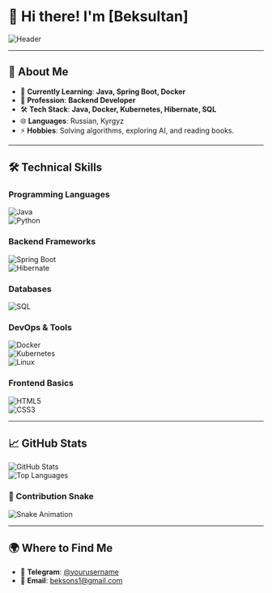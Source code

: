 # 👋 Hi there! I'm [Beksultan]  

![Header](https://images.unsplash.com/photo-1517245386807-bb43f82c33c4)  

---

## 🌟 About Me  

- 🌱 **Currently Learning**: **Java, Spring Boot, Docker**  
- 💼 **Profession**: **Backend Developer**  
- 🛠️ **Tech Stack**: **Java, Docker, Kubernetes, Hibernate, SQL**  
- 🌐 **Languages**: Russian, Kyrgyz
- ⚡ **Hobbies**: Solving algorithms, exploring AI, and reading books.  

---

## 🛠️ Technical Skills  

### Programming Languages  
![Java](https://img.shields.io/badge/Java-ED8B00?style=for-the-badge&logo=java&logoColor=white)  
![Python](https://img.shields.io/badge/Python-3776AB?style=for-the-badge&logo=python&logoColor=white)  

### Backend Frameworks  
![Spring Boot](https://img.shields.io/badge/Spring_Boot-6DB33F?style=for-the-badge&logo=spring&logoColor=white)  
![Hibernate](https://img.shields.io/badge/Hibernate-59666C?style=for-the-badge&logo=hibernate&logoColor=white)  

### Databases  
![SQL](https://img.shields.io/badge/SQL-003B57?style=for-the-badge&logo=postgresql&logoColor=white)  

### DevOps & Tools  
![Docker](https://img.shields.io/badge/Docker-2496ED?style=for-the-badge&logo=docker&logoColor=white)  
![Kubernetes](https://img.shields.io/badge/Kubernetes-326CE5?style=for-the-badge&logo=kubernetes&logoColor=white)  
![Linux](https://img.shields.io/badge/Linux-FCC624?style=for-the-badge&logo=linux&logoColor=black)  

### Frontend Basics  
![HTML5](https://img.shields.io/badge/HTML5-E34F26?style=for-the-badge&logo=html5&logoColor=white)  
![CSS3](https://img.shields.io/badge/CSS3-1572B6?style=for-the-badge&logo=css3&logoColor=white)  

---

## 📈 GitHub Stats  

![GitHub Stats](https://github-readme-stats.vercel.app/api?username=BeksCoder&show_icons=true&theme=radical)  
![Top Languages](https://github-readme-stats.vercel.app/api/top-langs/?username=BeksCoder&layout=compact&theme=radical)  

### 🐍 Contribution Snake  
![Snake Animation](https://github.com/your-username/your-username/blob/output/github-contribution-grid-snake.svg)

---

## 🌍 Where to Find Me  

- 💬 **Telegram**: [@yourusername](https://t.me/SultanXxOne)  
- 📧 **Email**: beksons1@gmail.com

